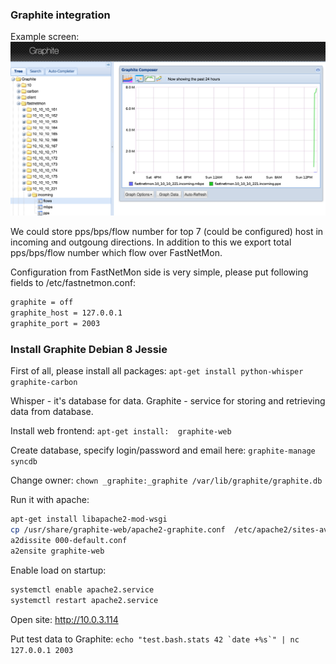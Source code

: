 ### Graphite integration

Example screen: ![Graphite](images/fastnetmon_graphite.png)

We could store pps/bps/flow number for top 7 (could be configured) host in incoming and outgoung directions. In addition to this we export total pps/bps/flow number which flow over FastNetMon.

Configuration from FastNetMon side is very simple, please put following fields to /etc/fastnetmon.conf:
```bash
graphite = off
graphite_host = 127.0.0.1
graphite_port = 2003
```

### Install Graphite Debian 8 Jessie 

First of all, please install all packages:
```apt-get install python-whisper graphite-carbon```

Whisper - it's database for data. Graphite - service for storing and retrieving data from database. 

Install web frontend: ```apt-get install:  graphite-web```

Create database, specify login/password and email here: ```graphite-manage syncdb```

Change owner:
```chown _graphite:_graphite /var/lib/graphite/graphite.db```

Run it with apache:
```bash
apt-get install libapache2-mod-wsgi
cp /usr/share/graphite-web/apache2-graphite.conf  /etc/apache2/sites-available/graphite-web.conf
a2dissite 000-default.conf
a2ensite graphite-web
```

Enable load on startup:
```bash
systemctl enable apache2.service
systemctl restart apache2.service
```

Open site: 
http://10.0.3.114

Put test data to Graphite:
```echo "test.bash.stats 42 `date +%s`" | nc 127.0.0.1 2003```
